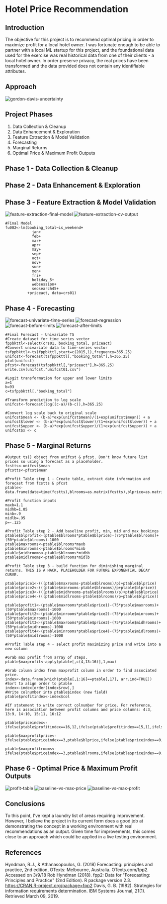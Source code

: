 # Hotel Price Recommendation
## Introduction
The objective for this project is to recommend optimal pricing in order to maximize profit for a local hotel owner. I was fortunate enough to be able to partner with a local ML startup for this project, and the foundational data used for the exercise was real historical data from one of their clients - a local hotel owner. In order preserve privacy, the real prices have been transformed and the data provided does not contain any identifiable attributes.

## Approach
![gordon-davis-uncertainty](https://github.com/cmeade001/img/blob/master/gordon-davis-uncertainty.png?raw=true)

## Project Phases
1. Data Collection & Cleanup
2. Data Enhancement & Exploration
3. Feature Extraction & Model Validation
4. Forecasting
5. Marginal Returns
6. Optimal Price & Maximum Profit Outputs

## Phase 1 - Data Collection & Cleanup
## Phase 2 - Data Enhancement & Exploration
## Phase 3 - Feature Extraction & Model Validation
![feature-extraction-final-model](https://github.com/cmeade001/img/blob/master/feature-extraction-final-model.png?raw=true)
![feature-extraction-cv-output](https://github.com/cmeade001/img/blob/master/feature-extraction-cv-output.png?raw=true)
```
#Final Model
fu002<-lm(booking_total~is_weekend+
            jan+
            feb+
            mar+
            apr+
            may+
            sep+
            oct+
            nov+
            sun+
            mon+
            fri+
            holiday_5+
            websession+
            seosearch45+
          +priceact, data=crs01)
```

## Phase 4 - Forecasting
![forecast-univariate-time-series](https://github.com/cmeade001/img/blob/master/forecast-univariate-ts.png?raw=true)
![forecast-regression](https://github.com/cmeade001/img/blob/master/forecast-regression.png?raw=true)
![forecast-before-limits](https://github.com/cmeade001/img/blob/master/forecast-before-limits.png?raw=true)
![forecast-after-limits](https://github.com/cmeade001/img/blob/master/forecast-after-limits.png?raw=true)
```
#Final Forecast - Univariate TS
#Create dataset for time series vector
fppbkttl<-select(crs01, booking_total, priceact)
#Convert univariate data to time-series vector
tsfppbkttl<-ts(fppbkttl,start=c(2015,1),frequency=365.25)
unifcst<-forecast(tsfppbkttl[,"booking_total"],h=365.25)
plot(unifcst)
pfcst<-forecast(tsfppbkttl[,"priceact"],h=365.25)
write.csv(unifcst,"unifcst01.csv")

#Logit transformation for upper and lower limits
a=1
b=93
c=tsfppbkttl[,"booking_total"]

#Transform prediction to log scale
unifcst<-forecast(log((c-a)/(b-c)),h=365.25)

#Convert log scale back to original scale
unifcst$mean <- (b-a)*exp(unifcst$mean)/(1+exp(unifcst$mean)) + a
unifcst$lower <- (b-a)*exp(unifcst$lower)/(1+exp(unifcst$lower)) + a
unifcst$upper <- (b-a)*exp(unifcst$upper)/(1+exp(unifcst$upper)) + a
unifcst$x <- c
```

## Phase 5 - Marginal Returns

```
#Output ts() object from unifcst & pfcst. Don't know future list prices so using a forecast as a placeholder.
fcstts<-unifcst$mean
pfcstts<-pfcst$mean

#Profit Table step 1 - Create table, extract date information and forecast from fcstts & pfcst
ptable<-data.frame(date=time(fcstts),blrooms=as.matrix(fcstts),blprice=as.matrix(pfcstts))

#Profit function inputs 
maxb=1.1
midhb=1.05
minb=.9
midlb=.95
p=-.125

#Profit Table step 2 - Add baseline profit, min, mid and max bookings
ptable$blprofit<-(ptable$blrooms*ptable$blprice)-(75*ptable$blrooms)+(50*ptable$blrooms)-1000
ptable$maxrooms<-ptable$blrooms*maxb
ptable$minrooms<-ptable$blrooms*minb
ptable$midhrooms<-ptable$blrooms*midhb
ptable$midlrooms<-ptable$blrooms*midlb

#Profit Table step 3 - build function for diminishing marginal returns. THIS IS A HACK, PLACEHOLDER FOR FUTURE EXPONENTIAL DECAY CURVE.

ptable$price1<-(((ptable$maxrooms-ptable$blrooms)/p)+ptable$blprice)
ptable$price2<-(((ptable$minrooms-ptable$blrooms)/p+ptable$blprice))
ptable$price3<-(((ptable$midhrooms-ptable$blrooms)/p)+ptable$blprice)
ptable$price4<-(((ptable$midlrooms-ptable$blrooms)/p+ptable$blprice))

ptable$profit1<-(ptable$maxrooms*ptable$price1)-(75*ptable$maxrooms)+(50*ptable$maxrooms)-1000
ptable$profit2<-(ptable$minrooms*ptable$price2)-(75*ptable$minrooms)+(50*ptable$minrooms)-1000
ptable$profit3<-(ptable$maxrooms*ptable$price3)-(75*ptable$midhrooms)+(50*ptable$midhrooms)-1000
ptable$profit4<-(ptable$minrooms*ptable$price4)-(75*ptable$midlrooms)+(50*ptable$midlrooms)-1000

#Profit Table step 4 - select profit maximizing price and write into a new column

#Grab max profit from array of steps.
ptable$maxprofit<-apply(ptable[,c(4,13:16)],1,max)

#Grab column index from maxprofit column in order to find associated price.
index<-data.frame(which(ptable[,1:16]==ptable[,17], arr.ind=TRUE))
#Sort to align order to ptable
index<-index[order(index$row),]
#Write colnumber into ptable$index (new field)
ptable$profitindex<-index$col

#If statement to write correct colnumber for price. For reference, here is association between profit columns and price columns: 4:3, 13:9, 14:10, 15:11, 16:12

ptable$priceindex<-ifelse(ptable$profitindex==16,12,ifelse(ptable$profitindex==15,11,ifelse(ptable$profitindex==14,10,ifelse(ptable$profitindex==13,9,ifelse(ptable$profitindex==4,3,"NA")))))

ptable$maxprofitprice<-ifelse(ptable$priceindex==3,ptable$blprice,ifelse(ptable$priceindex==9,ptable$price1,ifelse(ptable$priceindex==10,ptable$price2,ifelse(ptable$priceindex==11,ptable$price3,ifelse(ptable$priceindex==12,ptable$price4,NA)))))

ptable$maxprofitrooms<-ifelse(ptable$priceindex==3,ptable$blrooms,ifelse(ptable$priceindex==9,ptable$maxrooms,ifelse(ptable$priceindex==10,ptable$minrooms,ifelse(ptable$priceindex==11,ptable$midhrooms,ifelse(ptable$priceindex==12,ptable$midlrooms,NA)))))
```

## Phase 6 - Optimal Price & Maximum Profit Outputs
![profit-table](https://github.com/cmeade001/img/blob/master/profit-chart.png?raw=true)
![baseline-vs-max-price](https://github.com/cmeade001/img/blob/master/baseline-v-max-price.png?raw=true)
![baseline-vs-max-profit](https://github.com/cmeade001/img/blob/master/baseline-v-max-profit.png?raw=true)

## Conclusions
To this point, I've kept a laundry list of areas requiring improvement. However, I believe the project in its current form does a good job at demonstrating the concept in a working environment with real recommendations as an output. Given time for improvements, this comes close to an approach which could be applied in a live testing environment.

## References
Hyndman, R.J., & Athanasopoulos, G. (2018) Forecasting: principles and practice, 2nd edition, OTexts: Melbourne, Australia. OTexts.com/fpp2. Accessed on 3/9/18
Rob Hyndman (2018). fpp2: Data for "Forecasting: Principles and Practice" (2nd Edition). R package version 2.3.  https://CRAN.R-project.org/package=fpp2
Davis, G. B. (1982). Strategies for information requirements determination. IBM Systems Journal, 21(1). Retrieved March 09, 2019.

